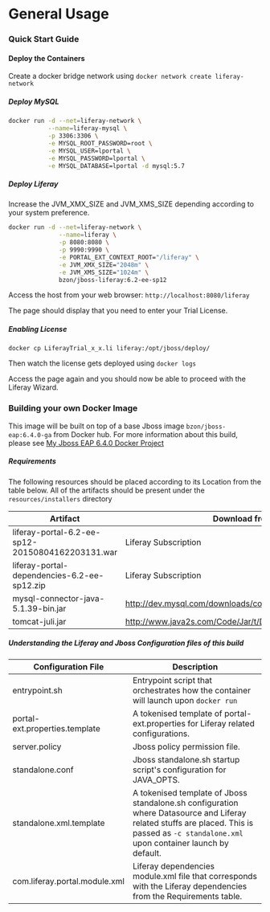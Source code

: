 # General Usage

### Quick Start Guide

#### Deploy the Containers
Create a docker bridge network using 
```docker network create liferay-network```

##### Deploy MySQL
```bash
docker run -d --net=liferay-network \
           --name=liferay-mysql \
           -p 3306:3306 \
           -e MYSQL_ROOT_PASSWORD=root \
           -e MYSQL_USER=lportal \
           -e MYSQL_PASSWORD=lportal \
           -e MYSQL_DATABASE=lportal -d mysql:5.7
```
##### Deploy Liferay
Increase the JVM_XMX_SIZE and JVM_XMS_SIZE depending according to your system preference.

```bash
docker run -d --net=liferay-network \
              --name=liferay \
              -p 8080:8080 \
              -p 9990:9990 \
              -e PORTAL_EXT_CONTEXT_ROOT="/liferay" \
              -e JVM_XMX_SIZE="2048m" \
              -e JVM_XMS_SIZE="1024m" \
              bzon/jboss-liferay:6.2-ee-sp12
```

Access the host from your web browser: `http://localhost:8080/liferay`

The page should display that you need to enter your Trial License.

##### Enabling License
`docker cp LiferayTrial_x_x.li liferay:/opt/jboss/deploy/`

Then watch the license gets deployed using `docker logs` 

Access the page again and you should now be able to proceed with the Liferay Wizard.

### Building your own Docker Image

This image will be built on top of a base Jboss image `bzon/jboss-eap:6.4.0-ga` from Docker hub. For more information about this build, please see [My Jboss EAP 6.4.0 Docker Project](https://github.com/bzon/docker-jboss/tree/master/jboss-eap-6.4)

##### Requirements

The following resources should be placed according to its Location from the table below. All of the artifacts should be present under the `resources/installers` directory

Artifact | Download from
------------ | -------------
liferay-portal-6.2-ee-sp12-20150804162203131.war | Liferay Subscription
liferay-portal-dependencies-6.2-ee-sp12.zip | Liferay Subscription
mysql-connector-java-5.1.39-bin.jar | http://dev.mysql.com/downloads/connector/j/
tomcat-juli.jar | http://www.java2s.com/Code/Jar/t/Downloadtomcatjulijar.htm
  
  
##### Understanding the Liferay and Jboss Configuration files of this build

Configuration File | Description
------------ | -------------
entrypoint.sh | Entrypoint script that orchestrates how the container will launch upon `docker run`
portal-ext.properties.template | A tokenised template of portal-ext.properties for Liferay related configurations.
server.policy | Jboss policy permission file.
standalone.conf | Jboss standalone.sh startup script's configuration for JAVA_OPTS.
standalone.xml.template | A tokenised template of Jboss standalone.sh configuration where Datasource and Liferay related stuffs are placed. This is passed as `-c standalone.xml` upon container launch by default.
com.liferay.portal.module.xml | Liferay dependencies module.xml file that corresponds with the Liferay dependencies from the Requirements table.

